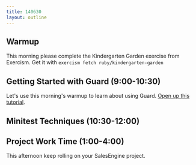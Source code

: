 ```yaml
---
title: 140630
layout: outline
---
```


## Warmup

This morning please complete the Kindergarten Garden exercise from Exercism. Get it with `exercism fetch ruby/kindergarten-garden`

## Getting Started with Guard (9:00-10:30)

Let's use this morning's warmup to learn about using Guard. [Open up this tutorial](http://tutorials.jumpstartlab.com/topics/guard.html).

## Minitest Techniques (10:30-12:00)

## Project Work Time (1:00-4:00)

This afternoon keep rolling on your SalesEngine project.
